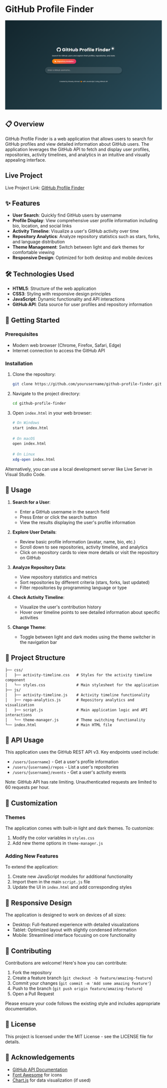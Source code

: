 # GitHub Profile Finder

![GitHub Profile Finder](./Screenshot.png)

## 📋 Overview

GitHub Profile Finder is a web application that allows users to search for GitHub profiles and view detailed information about GitHub users. The application leverages the GitHub API to fetch and display user profiles, repositories, activity timelines, and analytics in an intuitive and visually appealing interface.

## Live Project

Live Project Link: [GitHub Profile Finder](https://qs3h.github.io/GitHub-Profile-Finder/)

## ✨ Features

- **User Search**: Quickly find GitHub users by username
- **Profile Display**: View comprehensive user profile information including bio, location, and social links
- **Activity Timeline**: Visualize a user's GitHub activity over time
- **Repository Analytics**: Analyze repository statistics such as stars, forks, and language distribution
- **Theme Management**: Switch between light and dark themes for comfortable viewing
- **Responsive Design**: Optimized for both desktop and mobile devices

## 🛠️ Technologies Used

- **HTML5**: Structure of the web application
- **CSS3**: Styling with responsive design principles
- **JavaScript**: Dynamic functionality and API interactions
- **GitHub API**: Data source for user profiles and repository information

## 🚀 Getting Started

### Prerequisites

- Modern web browser (Chrome, Firefox, Safari, Edge)
- Internet connection to access the GitHub API

### Installation

1. Clone the repository:

   ```bash
   git clone https://github.com/yourusername/github-profile-finder.git
   ```

2. Navigate to the project directory:

   ```bash
   cd github-profile-finder
   ```

3. Open `index.html` in your web browser:

   ```bash
   # On Windows
   start index.html

   # On macOS
   open index.html

   # On Linux
   xdg-open index.html
   ```

Alternatively, you can use a local development server like Live Server in Visual Studio Code.

## 📖 Usage

1. **Search for a User**:

   - Enter a GitHub username in the search field
   - Press Enter or click the search button
   - View the results displaying the user's profile information

2. **Explore User Details**:

   - Review basic profile information (avatar, name, bio, etc.)
   - Scroll down to see repositories, activity timeline, and analytics
   - Click on repository cards to view more details or visit the repository on GitHub

3. **Analyze Repository Data**:

   - View repository statistics and metrics
   - Sort repositories by different criteria (stars, forks, last updated)
   - Filter repositories by programming language or type

4. **Check Activity Timeline**:

   - Visualize the user's contribution history
   - Hover over timeline points to see detailed information about specific activities

5. **Change Theme**:
   - Toggle between light and dark modes using the theme switcher in the navigation bar

## 🧩 Project Structure

```
├── css/
│   ├── activity-timeline.css   # Styles for the activity timeline component
│   └── styles.css              # Main stylesheet for the application
├── js/
│   ├── activity-timeline.js    # Activity timeline functionality
│   ├── repo-analytics.js       # Repository analytics and visualization
│   ├── script.js               # Main application logic and API interactions
│   └── theme-manager.js        # Theme switching functionality
└── index.html                  # Main HTML file
```

## 🔄 API Usage

This application uses the GitHub REST API v3. Key endpoints used include:

- `/users/{username}` - Get a user's profile information
- `/users/{username}/repos` - List a user's repositories
- `/users/{username}/events` - Get a user's activity events

Note: GitHub API has rate limiting. Unauthenticated requests are limited to 60 requests per hour.

## 🎨 Customization

### Themes

The application comes with built-in light and dark themes. To customize:

1. Modify the color variables in `styles.css`
2. Add new theme options in `theme-manager.js`

### Adding New Features

To extend the application:

1. Create new JavaScript modules for additional functionality
2. Import them in the main `script.js` file
3. Update the UI in `index.html` and add corresponding styles

## 📱 Responsive Design

The application is designed to work on devices of all sizes:

- Desktop: Full-featured experience with detailed visualizations
- Tablet: Optimized layout with slightly condensed information
- Mobile: Streamlined interface focusing on core functionality

## 🤝 Contributing

Contributions are welcome! Here's how you can contribute:

1. Fork the repository
2. Create a feature branch (`git checkout -b feature/amazing-feature`)
3. Commit your changes (`git commit -m 'Add some amazing feature'`)
4. Push to the branch (`git push origin feature/amazing-feature`)
5. Open a Pull Request

Please ensure your code follows the existing style and includes appropriate documentation.

## 📄 License

This project is licensed under the MIT License - see the LICENSE file for details.

## 🙏 Acknowledgements

- [GitHub API Documentation](https://docs.github.com/en/rest)
- [Font Awesome](https://fontawesome.com/) for icons
- [Chart.js](https://www.chartjs.org/) for data visualization (if used)
